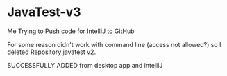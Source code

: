 # JavaTest-v3
Me Trying to Push code for IntelliJ to GitHub

For some reason didn't work with command line (access not allowed?) so I deleted Repository javatest v2.

SUCCESSFULLY ADDED from desktop app and intelliJ
